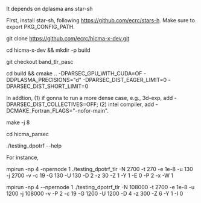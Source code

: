 It depends on dplasma ans star-sh

First, install star-sh, following https://github.com/ecrc/stars-h. Make sure to export PKG_CONFIG_PATH.

git clone https://github.com/ecrc/hicma-x-dev.git

cd hicma-x-dev && mkdir -p build

git checkout band_tlr_pasc 

cd build && cmake .. -DPARSEC_GPU_WITH_CUDA=OF -DDPLASMA_PRECISIONS="d" -DPARSEC_DIST_EAGER_LIMIT=0 -DPARSEC_DIST_SHORT_LIMIT=0

In addtion, (1) if gonna to run a more dense case, e.g., 3d-exp, add -DPARSEC_DIST_COLLECTIVES=OFF; (2) intel compiler, add -DCMAKE_Fortran_FLAGS="-nofor-main".

make -j 8

cd hicma_parsec

./testing_dpotrf --help

For instance,

mpirun -np 4 -npernode 1 ./testing_dpotrf_tlr -N 2700 -t 270 -e 1e-8 -u 130 -j 2700 -v -c 19 -G 130 -U 130 -D 2 -z 30 -Z 1 -Y 1 -E 0 -P 2 -x -W 1

mpirun -np 4 --npernode 1 ./testing_dpotrf_tlr -N 108000 -t 2700 -e 1e-8 -u 1200 -j 108000 -v -P 2 -c 19 -G 1200 -U 1200 -D 4 -z 300 -Z 6 -Y 1 -I 0
